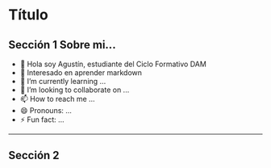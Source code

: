 # Título

## Sección 1 Sobre mi...

- 👋 Hola soy Agustín, estudiante del Ciclo Formativo DAM
- 👀 Interesado en aprender markdown
- 🌱 I’m currently learning ...
- 💞️ I’m looking to collaborate on ...
- 📫 How to reach me ...
- 😄 Pronouns: ...
- ⚡ Fun fact: ...

---

## Sección 2 
